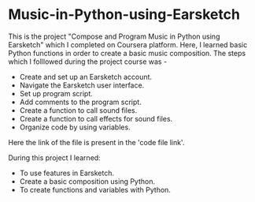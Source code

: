 # Music-in-Python-using-Earsketch
This is the project  "Compose and Program Music in Python using Earsketch" which I completed on Coursera platform. Here, I learned basic Python functions in order to create a basic music composition.
The steps which I folllowed during the project course was - 
* Create and set up an Earsketch account.
* Navigate the Earsketch user interface.
* Set up program script.
* Add comments to the program script.
* Create a function to call sound files.
* Create a function to call effects for sound files.
* Organize code by using variables.

Here the link of the file is present in the 'code file link'. 

During this project I learned:
* To use features in Earsketch.
* Create a basic composition using Python.
* To create functions and variables with Python.
